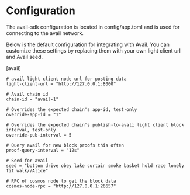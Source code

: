 # Configuration 

The avail-sdk configuration is located in config/app.toml and is used for connecting to the avail network.

Below is the default configuration for integrating with Avail. You can customize these settings by replacing them with your own light client url and Avail seed.

[avail]

    # avail light client node url for posting data
    light-client-url = "http://127.0.0.1:8000"

    # Avail chain id
    chain-id = "avail-1"

    # Overrides the expected chain's app-id, test-only
    override-app-id = "1"

    # Overrides the expected chain's publish-to-avali light client block interval, test-only
    override-pub-interval = 5

    # Query avail for new block proofs this often
    proof-query-interval = "12s"

    # Seed for avail
    seed = "bottom drive obey lake curtain smoke basket hold race lonely fit walk//Alice"

    # RPC of cosmos node to get the block data
    cosmos-node-rpc = "http://127.0.0.1:26657"